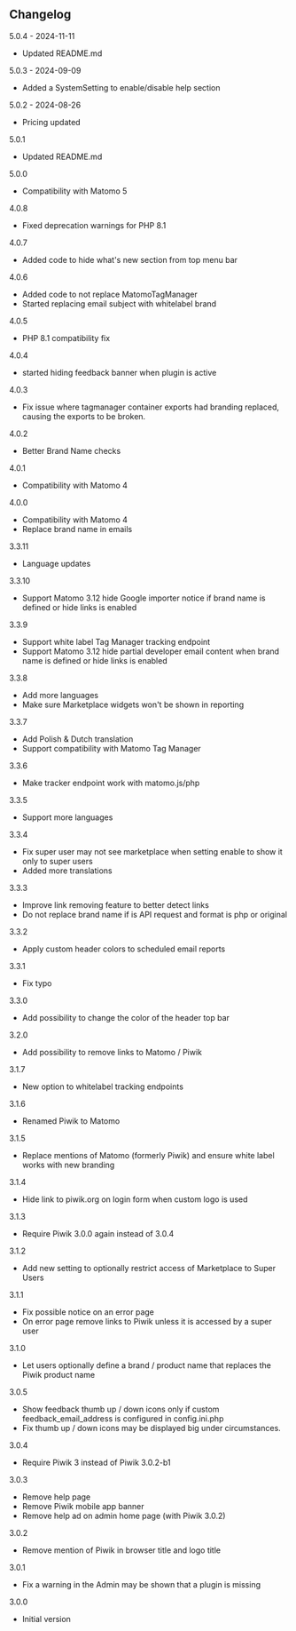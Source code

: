 ## Changelog

5.0.4 - 2024-11-11
- Updated README.md

5.0.3 - 2024-09-09
- Added a SystemSetting to enable/disable help section

5.0.2 - 2024-08-26
- Pricing updated

5.0.1
- Updated README.md

5.0.0
- Compatibility with Matomo 5

4.0.8
- Fixed deprecation warnings for PHP 8.1

4.0.7
- Added code to hide what's new section from top menu bar

4.0.6
- Added code to not replace MatomoTagManager
- Started replacing email subject with whitelabel brand

4.0.5
- PHP 8.1 compatibility fix

4.0.4
- started hiding feedback banner when plugin is active

4.0.3
- Fix issue where tagmanager container exports had branding replaced, causing the exports to be broken.

4.0.2
- Better Brand Name checks

4.0.1
- Compatibility with Matomo 4

4.0.0
- Compatibility with Matomo 4
- Replace brand name in emails

3.3.11
- Language updates

3.3.10
 - Support Matomo 3.12 hide Google importer notice if brand name is defined or hide links is enabled

3.3.9
 - Support white label Tag Manager tracking endpoint
 - Support Matomo 3.12 hide partial developer email content when brand name is defined or hide links is enabled

3.3.8
 - Add more languages
 - Make sure Marketplace widgets won't be shown in reporting

3.3.7
 - Add Polish & Dutch translation 
 - Support compatibility with Matomo Tag Manager

3.3.6
 - Make tracker endpoint work with matomo.js/php

3.3.5
 - Support more languages

3.3.4
 - Fix super user may not see marketplace when setting enable to show it only to super users
 - Added more translations
 
3.3.3
 - Improve link removing feature to better detect links
 - Do not replace brand name if is API request and format is php or original

3.3.2
 - Apply custom header colors to scheduled email reports
 
3.3.1
 - Fix typo

3.3.0
 - Add possibility to change the color of the header top bar

3.2.0
 - Add possibility to remove links to Matomo / Piwik

3.1.7
 - New option to whitelabel tracking endpoints

3.1.6
 - Renamed Piwik to Matomo

3.1.5
 - Replace mentions of Matomo (formerly Piwik) and ensure white label works with new branding 

3.1.4
 - Hide link to piwik.org on login form when custom logo is used

3.1.3
 - Require Piwik 3.0.0 again instead of 3.0.4

3.1.2
 - Add new setting to optionally restrict access of Marketplace to Super Users 

3.1.1
 - Fix possible notice on an error page
 - On error page remove links to Piwik unless it is accessed by a super user

3.1.0
 - Let users optionally define a brand / product name that replaces the Piwik product name
 
3.0.5
 - Show feedback thumb up / down icons only if custom feedback_email_address is configured in config.ini.php 
 - Fix thumb up / down icons may be displayed big under circumstances. 
 
3.0.4
 - Require Piwik 3 instead of Piwik 3.0.2-b1

3.0.3
 - Remove help page
 - Remove Piwik mobile app banner
 - Remove help ad on admin home page (with Piwik 3.0.2)

3.0.2
 - Remove mention of Piwik in browser title and logo title

3.0.1 
 - Fix a warning in the Admin may be shown that a plugin is missing
 
3.0.0 
 - Initial version
